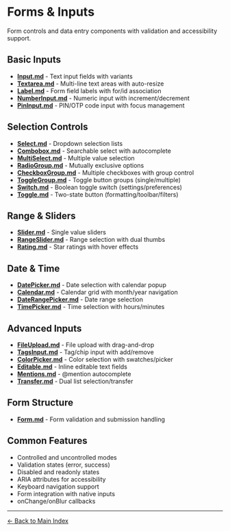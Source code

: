 # Forms & Inputs

Form controls and data entry components with validation and accessibility support.

## Basic Inputs

- **[Input.md](./Input.md)** - Text input fields with variants
- **[Textarea.md](./Textarea.md)** - Multi-line text areas with auto-resize
- **[Label.md](./Label.md)** - Form field labels with for/id association
- **[NumberInput.md](./NumberInput.md)** - Numeric input with increment/decrement
- **[PinInput.md](./PinInput.md)** - PIN/OTP code input with focus management

## Selection Controls

- **[Select.md](./Select.md)** - Dropdown selection lists
- **[Combobox.md](./Combobox.md)** - Searchable select with autocomplete
- **[MultiSelect.md](./MultiSelect.md)** - Multiple value selection
- **[RadioGroup.md](./RadioGroup.md)** - Mutually exclusive options
- **[CheckboxGroup.md](./CheckboxGroup.md)** - Multiple checkboxes with group control
- **[ToggleGroup.md](./ToggleGroup.md)** - Toggle button groups (single/multiple)
- **[Switch.md](./Switch.md)** - Boolean toggle switch (settings/preferences)
- **[Toggle.md](./Toggle.md)** - Two-state button (formatting/toolbar/filters)

## Range & Sliders

- **[Slider.md](./Slider.md)** - Single value sliders
- **[RangeSlider.md](./RangeSlider.md)** - Range selection with dual thumbs
- **[Rating.md](./Rating.md)** - Star ratings with hover effects

## Date & Time

- **[DatePicker.md](./DatePicker.md)** - Date selection with calendar popup
- **[Calendar.md](./Calendar.md)** - Calendar grid with month/year navigation
- **[DateRangePicker.md](./DateRangePicker.md)** - Date range selection
- **[TimePicker.md](./TimePicker.md)** - Time selection with hours/minutes

## Advanced Inputs

- **[FileUpload.md](./FileUpload.md)** - File upload with drag-and-drop
- **[TagsInput.md](./TagsInput.md)** - Tag/chip input with add/remove
- **[ColorPicker.md](./ColorPicker.md)** - Color selection with swatches/picker
- **[Editable.md](./Editable.md)** - Inline editable text fields
- **[Mentions.md](./Mentions.md)** - @mention autocomplete
- **[Transfer.md](./Transfer.md)** - Dual list selection/transfer

## Form Structure

- **[Form.md](./Form.md)** - Form validation and submission handling

## Common Features

- Controlled and uncontrolled modes
- Validation states (error, success)
- Disabled and readonly states
- ARIA attributes for accessibility
- Keyboard navigation support
- Form integration with native inputs
- onChange/onBlur callbacks

---

[← Back to Main Index](../README.md)
